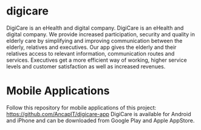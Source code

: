 # digicare
DigiCare is an eHealth and digital company.
DigiCare is an eHealth and digital company. We provide increased participation, security and quality in elderly care by simplifying and improving communication between the elderly, relatives and executives. Our app gives the elderly and their relatives access to relevant information, communication routes and services. Executives get a more efficient way of working, higher service levels and customer satisfaction as well as increased revenues. 
# Mobile Applications
Follow this repository for mobile applications of this project:
https://github.com/AncapIT/digicare-app
DigiCare is available for Android and iPhone and can be downloaded from Google Play and Apple AppStore.
